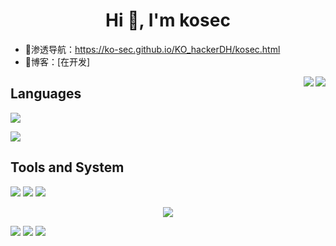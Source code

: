 <h1 align="center">Hi 👋, I'm kosec</h1>

- 📝渗透导航：https://ko-sec.github.io/KO_hackerDH/kosec.html
- 📄博客：[在开发]

<img align="right" src="https://github-readme-stats.vercel.app/api?username=ko-sec&hide_border=true&show_icons=true&theme=chartreuse-dark&count_private=true"/>
<img align="right" src="https://github-readme-stats.vercel.app/api/top-langs/?username=ko-sec&hide_border=true&theme=chartreuse-dark&layout=compact"/>

## Languages
<img  src="https://img.shields.io/badge/go-%2300ADD8.svg?style=for-the-badge&logo=go&logoColor=white"/></p>
<img  src="https://img.shields.io/badge/python-3670A0?style=for-the-badge&logo=python&logoColor=ffdd54"/></p>


## Tools and System
<img src="https://img.shields.io/badge/GoLand-0f0f0f?&style=for-the-badge&logo=goland&logoColor=white"/>
<img src="https://img.shields.io/badge/pycharm-143?style=for-the-badge&logo=pycharm&logoColor=black&color=black&labelColor=green"/>
<img src="https://img.shields.io/badge/IntelliJIDEA-000000.svg?style=for-the-badge&logo=intellij-idea&logoColor=white"/>

<p style="text-align: center;"><img align="content" src="https://img.shields.io/badge/Kali-268BEE?style=for-the-badge&logo=kalilinux&logoColor=white"/></p>
<img align="content" src="https://img.shields.io/badge/Kali-268BEE?style=for-the-badge&logo=kalilinux&logoColor=white"/>
<img align="content" src="https://img.shields.io/badge/Linux-FCC624?style=for-the-badge&logo=linux&logoColor=black"/>
<img align="content" src="https://img.shields.io/badge/Windows-0078D6?style=for-the-badge&logo=windows&logoColor=white"/>
